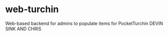 # web-turchin
Web-based backend for admins to populate items for PocketTurchin
DEVIN SINK AND CHRIS
